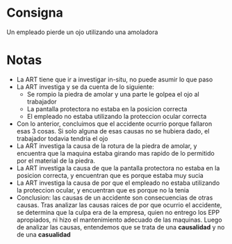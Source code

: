 # Consigna
Un empleado pierde un ojo utilizando una amoladora
# Notas
- La ART tiene que ir a investigar in-situ, no puede asumir lo que paso
- La ART investiga y se da cuenta de lo siguiente:
	- Se rompio la piedra de amolar y una parte le golpea el ojo al trabajador
	- La pantalla protectora no estaba en la posicion correcta
	- El empleado no estaba utilizando la proteccion ocular correcta
- Con lo anterior, concluimos que el accidente ocurrio porque fallaron esas 3 cosas. Si solo alguna de esas causas no se hubiera dado, el trabajador todavia tendria el ojo
- La ART investiga la causa de la rotura de la piedra de amolar, y encuentra que la maquina estaba girando mas rapido de lo permitido por el material de la piedra.
- La ART investiga la causa de que la pantalla protectora no estaba en la posicion correcta, y encuentran que es porque estaba muy sucia
- La ART investiga la causa de por que el empleado no estaba utilizando la proteccion ocular, y encuentran que es porque no la tenia
- Conclusion: las causas de un accidente son consecuencias de otras causas. Tras analizar las causas raices de por que ocurrio el accidente, se determina que la culpa era de la empresa, quien no entrego los EPP apropiados, ni hizo el mantenimiento adecuado de las maquinas.
  Luego de analizar las causas, entendemos que se trata de una **causalidad** y no de una **casualidad**